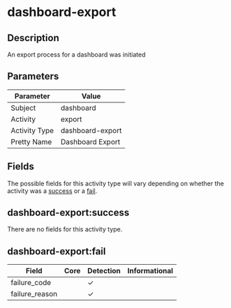 dashboard-export
================

Description
-----------
An export process for a dashboard was initiated

Parameters
----------
| Parameter     | Value            |
| ------------- | ---------------- |
| Subject       | dashboard        |
| Activity      | export           |
| Activity Type | dashboard-export |
| Pretty Name   | Dashboard Export |


Fields
------

The possible fields for this activity type will vary depending on whether the activity was a [success](#dashboard-exportsuccess) or a [fail](#dashboard-exportfail).


dashboard-export:success
------------------------

There are no fields for this activity type.


dashboard-export:fail
---------------------

| Field          | Core | Detection | Informational |
| -------------- | ---- | --------- | ------------- |
| failure_code   |      | &#10003;  |               |
| failure_reason |      | &#10003;  |               |
